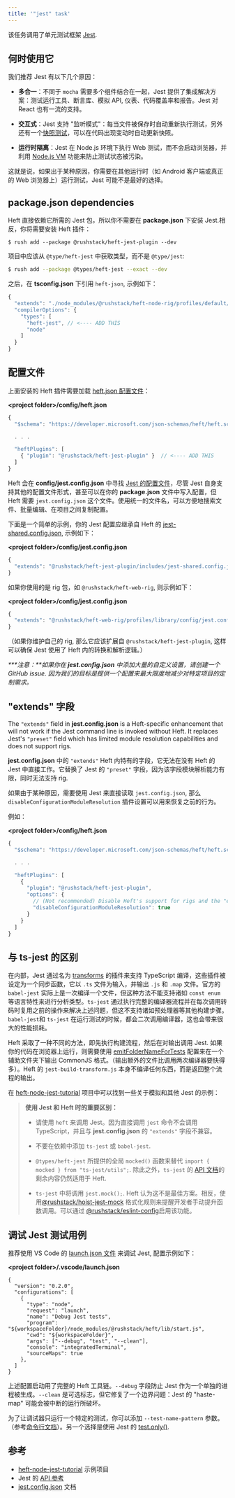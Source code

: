 ```yaml
---
title: '"jest" task'
---
```


该任务调用了单元测试框架 [Jest](https://jestjs.io/en/).

## 何时使用它

我们推荐 Jest 有以下几个原因：

- **多合一**：不同于 `mocha` 需要多个组件结合在一起，Jest 提供了集成解决方案：测试运行工具、断言库、模拟 API, 仪表、代码覆盖率和报告。Jest 对 React 也有一流的支持。

- **交互式**：Jest 支持 "监听模式"：每当文件被保存时自动重新执行测试，另外还有一个[快照测试](https://jestjs.io/docs/en/snapshot-testing)，可以在代码出现变动时自动更新快照。

- **运行时隔离**：Jest 在 Node.js 环境下执行 Web 测试，而不会启动浏览器，并利用 [Node.js VM](https://nodejs.org/api/vm.html) 功能来防止测试状态被污染。

这就是说，如果出于某种原因，你需要在其他运行时（如 Android 客户端或真正的 Web 浏览器上）运行测试，Jest 可能不是最好的选择。

## package.json dependencies

Heft 直接依赖它所需的 Jest 包，所以你不需要在 **package.json** 下安装 Jest.相反，你将需要安装 Heft 插件：

```shell
$ rush add --package @rushstack/heft-jest-plugin --dev
```

项目中应该从 `@type/heft-jest` 中获取类型，而不是 `@type/jest`:

```bash
$ rush add --package @types/heft-jest --exact --dev
```

之后，在 **tsconfig.json** 下引用 `heft-json`, 示例如下：

```js
{
  "extends": "./node_modules/@rushstack/heft-node-rig/profiles/default/tsconfig-base.json",
  "compilerOptions": {
    "types": [
      "heft-jest", // <---- ADD THIS
      "node"
    ]
  }
}
```

## 配置文件

上面安装的 Heft 插件需要加载 [heft.json 配置文件](../configs/heft_json.md)：

**&lt;project folder&gt;/config/heft.json**

```js
{
  "$schema": "https://developer.microsoft.com/json-schemas/heft/heft.schema.json",

  . . .

  "heftPlugins": [
    { "plugin": "@rushstack/heft-jest-plugin" }  // <---- ADD THIS
  ]
}
```

Heft 会在 **config/jest.config.json** 中寻找 [Jest 的配置文件](https://jestjs.io/docs/en/configuration)，尽管 Jest 自身支持其他的配置文件形式，甚至可以在你的 **package.json** 文件中写入配置，但 Heft 需要 `jest.config.json` 这个文件。使用统一的文件名，可以方便地搜索文件、批量编辑、在项目之间复制配置。

下面是一个简单的示例，你的 Jest 配置应继承自 Heft 的 [jest-shared.config.json](https://github.com/microsoft/rushstack/blob/master/heft-plugins/heft-jest-plugin/includes/jest-shared.config.json), 示例如下：

**&lt;project folder&gt;/config/jest.config.json**

```js
{
  "extends": "@rushstack/heft-jest-plugin/includes/jest-shared.config.json"
}
```

如果你使用的是 rig 包，如 `@rushstack/heft-web-rig`, 则示例如下：

**&lt;project folder&gt;/config/jest.config.json**

```js
{
  "extends": "@rushstack/heft-web-rig/profiles/library/config/jest.config.json"
}
```

（如果你维护自己的 rig, 那么它应该扩展自 `@rushstack/heft-jest-plugin`, 这样可以确保 Jest 使用了 Heft 内的转换和解析逻辑。）

_**\*注意：**如果你在 **jest.config.json** 中添加大量的自定义设置，请创建一个 GitHub issue. 因为我们的目标是提供一个配置来最大限度地减少对特定项目的定制需求。_

## "extends" 字段

The `"extends"` field in **jest.config.json** is a Heft-specific enhancement that will not work if the Jest command line
is invoked without Heft. It replaces Jest's `"preset"` field which has limited module resolution capabilities and does not support rigs.

**jest.config.json** 中的 `"extends"` Heft 内特有的字段，它无法在没有 Heft 的 Jest 中直接工作。它替换了 Jest 的 `"preset"` 字段，因为该字段模块解析能力有限，同时无法支持 rig.

如果由于某种原因，需要使用 Jest 来直接读取 `jest.config.json`, 那么 `disableConfigurationModuleResolution` 插件设置可以用来恢复之前的行为。

例如：

**&lt;project folder&gt;/config/heft.json**

```js
{
  "$schema": "https://developer.microsoft.com/json-schemas/heft/heft.schema.json",

  . . .

  "heftPlugins": [
    {
      "plugin": "@rushstack/heft-jest-plugin",
      "options": {
        // (Not recommended) Disable Heft's support for rigs and the "extends" field
        "disableConfigurationModuleResolution": true
      }
    }
  ]
}
```

## 与 ts-jest 的区别

在内部，Jest 通过名为 [transforms](https://jestjs.io/docs/en/tutorial-react#custom-transformers) 的插件来支持 TypeScript 编译，这些插件被设定为一个同步函数，它以 `.ts` 文件为输入，并输出 `.js` 和 `.map` 文件。官方的 `babel-jest` 实际上是一次编译一个文件，但这种方法不能支持诸如 `const enum` 等语言特性来进行分析类型。`ts-jest` 通过执行完整的编译器流程并在每次调用转码时复用之前的操作来解决上述问题，但这不支持诸如预处理器等其他构建步骤。`babel-jest`和 `ts-jest` 在运行测试的时候，都会二次调用编译器，这也会带来很大的性能损耗。

Heft 采取了一种不同的方法，即先执行构建流程，然后在对输出调用 Jest. 如果你的代码在浏览器上运行，则需要使用 [emitFolderNameForTests](../tasks/webpack.md) 配置来在一个辅助文件夹下输出 CommonJS 格式。（输出额外的文件比调用两次编译器要快得多）。Heft 的 `jest-build-transform.js` 本身不编译任何东西，而是返回整个流程的输出。

在 [heft-node-jest-tutorial](https://github.com/microsoft/rushstack-samples/tree/main/heft/heft-node-jest-tutorial) 项目中可以找到一些关于模拟和其他 Jest 的示例：

> **使用 Jest 和 Heft 时的重要区别：**
>
> - 请使用 `heft` 来调用 Jest。因为直接调用 `jest` 命令不会调用 TypeScript，并且与 **jest.config.json** 的 `"extends"` 字段不兼容。
>
> - 不要在依赖中添加 `ts-jest` 或 `babel-jest`.
>
> - `@types/heft-jest` 所提供的全局 `mocked()` 函数来替代 `import { mocked } from "ts-jest/utils";`. 除此之外，`ts-jest` 的 [API 文档](https://kulshekhar.github.io/ts-jest/docs/guides/test-helpers/)的剩余内容仍然适用于 Heft.
>
> - `ts-jest` 中将调用 `jest.mock();`. Heft 认为这不是最佳方案。相反，使用[@rushstack/hoist-jest-mock](https://www.npmjs.com/package/@rushstack/eslint-plugin#rushstackhoist-jest-mock) 格式化规则来提醒开发者手动提升函数调用。可以通过 [@rushstack/eslint-config](https://www.npmjs.com/package/@rushstack/eslint-config)启用该功能。

## 调试 Jest 测试用例

推荐使用 VS Code 的 [launch.json 文件](https://code.visualstudio.com/docs/editor/debugging#_launch-configurations) 来调试 Jest, 配置示例如下：

**&lt;project folder&gt;/.vscode/launch.json**

```
{
  "version": "0.2.0",
  "configurations": [
    {
      "type": "node",
      "request": "launch",
      "name": "Debug Jest tests",
      "program": "${workspaceFolder}/node_modules/@rushstack/heft/lib/start.js",
      "cwd": "${workspaceFolder}",
      "args": ["--debug", "test", "--clean"],
      "console": "integratedTerminal",
      "sourceMaps": true
    },
  ]
}
```

上述配置启动用了完整的 Heft 工具链。`--debug` 字段防止 Jest 作为一个单独的进程被生成。`--clean` 是可选标志，但它修复了一个边界问题：Jest 的 "haste-map" 可能会被中断的运行所破坏。

为了让调试器只运行一个特定的测试，你可以添加 `--test-name-pattern` 参数。（参考[命令行文档](../intro/cli.md)）。另一个选择是使用 Jest 的 [test.only()](https://jestjs.io/docs/en/api#testonlyname-fn-timeout).

## 参考

- [heft-node-jest-tutorial](https://github.com/microsoft/rushstack-samples/tree/main/heft/heft-node-jest-tutorial) 示例项目
- Jest 的 [API 参考](https://jestjs.io/docs/en/api)
- [jest.config.json](https://jestjs.io/docs/en/configuration) 文档
